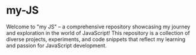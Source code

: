 # my-JS
Welcome to "my JS" – a comprehensive repository showcasing my journey and exploration in the world of JavaScript! This repository is a collection of diverse projects, experiments, and code snippets that reflect my learning and passion for JavaScript development.
